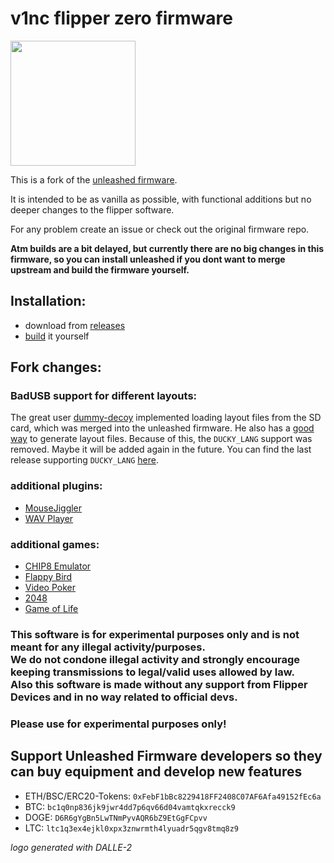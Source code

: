 # v1nc flipper zero firmware
<img src="https://raw.githubusercontent.com/v1nc/flipperzero-firmware/dev/logo.png" width="200" />

This is a fork of the [unleashed firmware](https://github.com/Eng1n33r/flipperzero-firmware).

It is intended to be as vanilla as possible, with functional additions but no deeper changes to the flipper software.

For any problem create an issue or check out the original firmware repo.

__Atm builds are a bit delayed, but currently there are no big changes in this firmware, so you can install unleashed if you dont want to merge upstream and build the firmware yourself.__
## Installation:
* download from [releases](https://github.com/v1nc/flipperzero-firmware/releases)
* [build](https://github.com/v1nc/flipperzero-firmware/blob/dev/documentation/HowToBuild.md) it yourself

## Fork changes:

### BadUSB support for different layouts:

The great user [dummy-decoy](https://github.com/dummy-decoy) implemented loading layout files from the SD card, which was merged into the unleashed firmware. He also has a [good way](https://github.com/dummy-decoy/flipperzero_badusb_kl) to generate layout files. Because of this, the `DUCKY_LANG` support was removed. Maybe it will be added again in the future. You can find the last release supporting `DUCKY_LANG` [here](https://github.com/v1nc/flipperzero-firmware/releases/tag/v0.63.1.1-v1nc).

### additional plugins:
* [MouseJiggler](https://github.com/RogueMaster/flipperzero-firmware-wPlugins/tree/unleashed/applications/mouse_jiggler)
* [WAV Player](https://github.com/RogueMaster/flipperzero-firmware-wPlugins/tree/unleashed/applications/wav_player)

### additional games:
* [CHIP8 Emulator](https://github.com/RogueMaster/flipperzero-firmware-wPlugins/tree/unleashed/applications/chip8)
* [Flappy Bird](https://github.com/RogueMaster/flipperzero-firmware-wPlugins/tree/unleashed/applications/flappy_bird)
* [Video Poker](https://github.com/RogueMaster/flipperzero-firmware-wPlugins/tree/unleashed/applications/VideoPoker)
* [2048](https://github.com/RogueMaster/flipperzero-firmware-wPlugins/tree/unleashed/applications/game2048)
* [Game of Life](https://github.com/RogueMaster/flipperzero-firmware-wPlugins/tree/unleashed/applications/game_of_life)

### This software is for experimental purposes only and is not meant for any illegal activity/purposes. <br> We do not condone illegal activity and strongly encourage keeping transmissions to legal/valid uses allowed by law. <br> Also this software is made without any support from Flipper Devices and in no way related to official devs. 
### Please use for experimental purposes only!

## Support Unleashed Firmware developers so they can buy equipment and develop new features

* ETH/BSC/ERC20-Tokens: `0xFebF1bBc8229418FF2408C07AF6Afa49152fEc6a`
* BTC: `bc1q0np836jk9jwr4dd7p6qv66d04vamtqkxrecck9`
* DOGE: `D6R6gYgBn5LwTNmPyvAQR6bZ9EtGgFCpvv`
* LTC: `ltc1q3ex4ejkl0xpx3znwrmth4lyuadr5qgv8tmq8z9`

_logo generated with DALLE-2_
